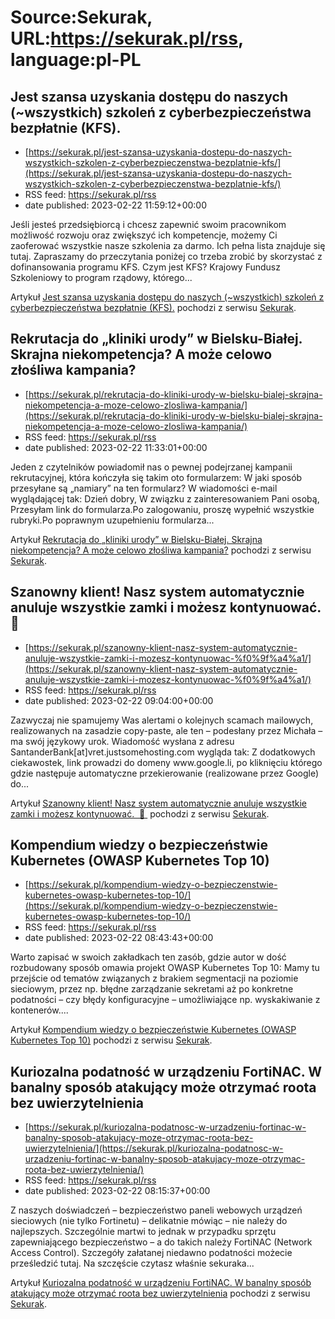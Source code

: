 # Source:Sekurak, URL:https://sekurak.pl/rss, language:pl-PL

## Jest szansa uzyskania dostępu do naszych (~wszystkich) szkoleń z cyberbezpieczeństwa bezpłatnie (KFS).
 - [https://sekurak.pl/jest-szansa-uzyskania-dostepu-do-naszych-wszystkich-szkolen-z-cyberbezpieczenstwa-bezplatnie-kfs/](https://sekurak.pl/jest-szansa-uzyskania-dostepu-do-naszych-wszystkich-szkolen-z-cyberbezpieczenstwa-bezplatnie-kfs/)
 - RSS feed: https://sekurak.pl/rss
 - date published: 2023-02-22 11:59:12+00:00

<p>Jeśli jesteś przedsiębiorcą i chcesz zapewnić swoim pracownikom możliwość rozwoju oraz zwiększyć ich kompetencje, możemy Ci zaoferować&#160;wszystkie nasze szkolenia za darmo. Ich pełna lista znajduje się tutaj. Zapraszamy do przeczytania poniżej co trzeba zrobić by skorzystać z dofinansowania programu KFS. Czym jest KFS? Krajowy Fundusz Szkoleniowy to program rządowy, którego...</p>
<p>Artykuł <a href="https://sekurak.pl/jest-szansa-uzyskania-dostepu-do-naszych-wszystkich-szkolen-z-cyberbezpieczenstwa-bezplatnie-kfs/" rel="nofollow">Jest szansa uzyskania dostępu do naszych (~wszystkich) szkoleń z cyberbezpieczeństwa bezpłatnie (KFS).</a> pochodzi z serwisu <a href="https://sekurak.pl" rel="nofollow">Sekurak</a>.</p>

## Rekrutacja do „kliniki urody” w Bielsku-Białej. Skrajna niekompetencja? A może celowo złośliwa kampania?
 - [https://sekurak.pl/rekrutacja-do-kliniki-urody-w-bielsku-bialej-skrajna-niekompetencja-a-moze-celowo-zlosliwa-kampania/](https://sekurak.pl/rekrutacja-do-kliniki-urody-w-bielsku-bialej-skrajna-niekompetencja-a-moze-celowo-zlosliwa-kampania/)
 - RSS feed: https://sekurak.pl/rss
 - date published: 2023-02-22 11:33:01+00:00

<p>Jeden z czytelników powiadomił nas o pewnej podejrzanej kampanii rekrutacyjnej, która kończyła się takim oto formularzem: W jaki sposób przesyłane są &#8222;namiary&#8221; na ten formularz? W wiadomości e-mail wyglądającej tak: Dzień dobry, W związku z zainteresowaniem Pani osobą, Przesyłam link do formularza.Po zalogowaniu, proszę wypełnić wszystkie rubryki.Po poprawnym uzupełnieniu formularza...</p>
<p>Artykuł <a href="https://sekurak.pl/rekrutacja-do-kliniki-urody-w-bielsku-bialej-skrajna-niekompetencja-a-moze-celowo-zlosliwa-kampania/" rel="nofollow">Rekrutacja do &#8222;kliniki urody&#8221; w Bielsku-Białej. Skrajna niekompetencja? A może celowo złośliwa kampania?</a> pochodzi z serwisu <a href="https://sekurak.pl" rel="nofollow">Sekurak</a>.</p>

## Szanowny klient! Nasz system automatycznie anuluje wszystkie zamki i możesz kontynuować.  🤡
 - [https://sekurak.pl/szanowny-klient-nasz-system-automatycznie-anuluje-wszystkie-zamki-i-mozesz-kontynuowac-%f0%9f%a4%a1/](https://sekurak.pl/szanowny-klient-nasz-system-automatycznie-anuluje-wszystkie-zamki-i-mozesz-kontynuowac-%f0%9f%a4%a1/)
 - RSS feed: https://sekurak.pl/rss
 - date published: 2023-02-22 09:04:00+00:00

<p>Zazwyczaj nie spamujemy Was alertami o kolejnych scamach mailowych, realizowanych na zasadzie copy-paste, ale ten &#8211; podesłany przez Michała &#8211; ma swój językowy urok. Wiadomość wysłana z adresu SantanderBank[at]vret.justsomehosting.com wygląda tak: Z dodatkowych ciekawostek, link prowadzi do domeny www.google.li, po kliknięciu którego gdzie następuje automatyczne przekierowanie (realizowane przez Google) do...</p>
<p>Artykuł <a href="https://sekurak.pl/szanowny-klient-nasz-system-automatycznie-anuluje-wszystkie-zamki-i-mozesz-kontynuowac-%f0%9f%a4%a1/" rel="nofollow">Szanowny klient! Nasz system automatycznie anuluje wszystkie zamki i możesz kontynuować.  🤡 </a> pochodzi z serwisu <a href="https://sekurak.pl" rel="nofollow">Sekurak</a>.</p>

## Kompendium wiedzy o bezpieczeństwie Kubernetes (OWASP Kubernetes Top 10)
 - [https://sekurak.pl/kompendium-wiedzy-o-bezpieczenstwie-kubernetes-owasp-kubernetes-top-10/](https://sekurak.pl/kompendium-wiedzy-o-bezpieczenstwie-kubernetes-owasp-kubernetes-top-10/)
 - RSS feed: https://sekurak.pl/rss
 - date published: 2023-02-22 08:43:43+00:00

<p>Warto zapisać w swoich zakładkach ten zasób, gdzie autor w dość rozbudowany sposób omawia projekt OWASP Kubernetes Top 10: Mamy tu przejście od tematów związanych z brakiem segmentacji na poziomie sieciowym, przez np. błędne zarządzanie sekretami aż po konkretne podatności &#8211; czy błędy konfiguracyjne &#8211; umożliwiające np. wyskakiwanie z kontenerów....</p>
<p>Artykuł <a href="https://sekurak.pl/kompendium-wiedzy-o-bezpieczenstwie-kubernetes-owasp-kubernetes-top-10/" rel="nofollow">Kompendium wiedzy o bezpieczeństwie Kubernetes (OWASP Kubernetes Top 10)</a> pochodzi z serwisu <a href="https://sekurak.pl" rel="nofollow">Sekurak</a>.</p>

## Kuriozalna podatność w urządzeniu FortiNAC. W banalny sposób atakujący może otrzymać roota bez uwierzytelnienia
 - [https://sekurak.pl/kuriozalna-podatnosc-w-urzadzeniu-fortinac-w-banalny-sposob-atakujacy-moze-otrzymac-roota-bez-uwierzytelnienia/](https://sekurak.pl/kuriozalna-podatnosc-w-urzadzeniu-fortinac-w-banalny-sposob-atakujacy-moze-otrzymac-roota-bez-uwierzytelnienia/)
 - RSS feed: https://sekurak.pl/rss
 - date published: 2023-02-22 08:15:37+00:00

<p>Z naszych doświadczeń &#8211; bezpieczeństwo paneli webowych urządzeń sieciowych (nie tylko Fortinetu) &#8211; delikatnie mówiąc &#8211; nie należy do najlepszych. Szczególnie martwi to jednak w przypadku sprzętu zapewniającego bezpieczeństwo &#8211; a do takich należy FortiNAC (Network Access Control). Szczegóły załatanej niedawno podatności możecie prześledzić tutaj. Na szczęście czytasz właśnie sekuraka...</p>
<p>Artykuł <a href="https://sekurak.pl/kuriozalna-podatnosc-w-urzadzeniu-fortinac-w-banalny-sposob-atakujacy-moze-otrzymac-roota-bez-uwierzytelnienia/" rel="nofollow">Kuriozalna podatność w urządzeniu FortiNAC. W banalny sposób atakujący może otrzymać roota bez uwierzytelnienia</a> pochodzi z serwisu <a href="https://sekurak.pl" rel="nofollow">Sekurak</a>.</p>

